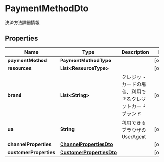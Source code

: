 

# PaymentMethodDto

決済方法詳細情報

## Properties

| Name | Type | Description | Notes |
|------------ | ------------- | ------------- | -------------|
|**paymentMethod** | **PaymentMethodType** |  |  [optional] |
|**resources** | **List&lt;ResourceType&gt;** |  |  [optional] |
|**brand** | **List&lt;String&gt;** | クレジットカードの場合、利用できるクレジットカードブランド |  [optional] |
|**ua** | **String** | 利用できるブラウザのUserAgent |  [optional] |
|**channelProperties** | [**ChannelPropertiesDto**](ChannelPropertiesDto.md) |  |  [optional] |
|**customerProperties** | [**CustomerPropertiesDto**](CustomerPropertiesDto.md) |  |  [optional] |



